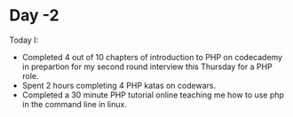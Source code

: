 # Day -2

Today I:

- Completed 4 out of 10 chapters of introduction to PHP on codecademy in prepartion for my second round interview this Thursday for a PHP role.
- Spent 2 hours completing 4 PHP katas on codewars.
- Completed a 30 minute PHP tutorial online teaching me how to use php in the command line in linux.